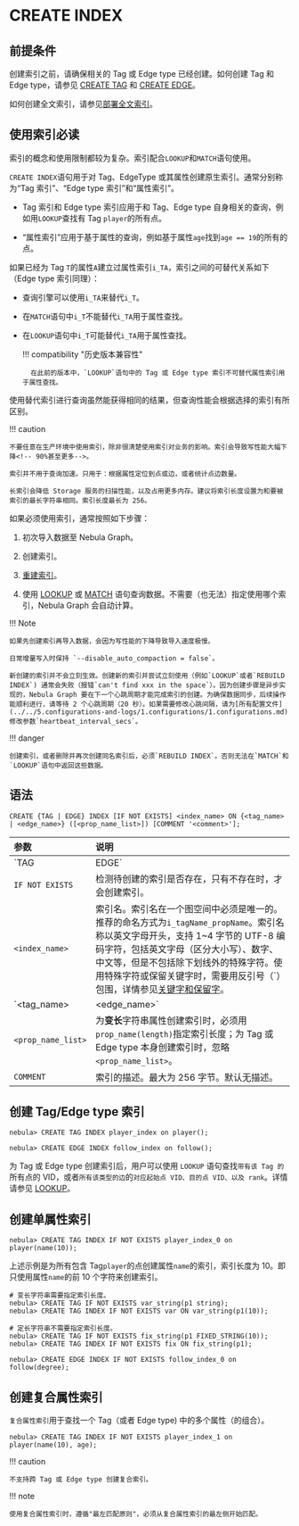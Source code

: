 # CREATE INDEX

## 前提条件

创建索引之前，请确保相关的 Tag 或 Edge type 已经创建。如何创建 Tag 和 Edge type，请参见 [CREATE TAG](../10.tag-statements/1.create-tag.md) 和 [CREATE EDGE](../11.edge-type-statements/1.create-edge.md)。

如何创建全文索引，请参见[部署全文索引](../../4.deployment-and-installation/6.deploy-text-based-index/2.deploy-es.md)。

## 使用索引必读

索引的概念和使用限制都较为复杂。索引配合`LOOKUP`和`MATCH`语句使用。

`CREATE INDEX`语句用于对 Tag、EdgeType 或其属性创建原生索引。通常分别称为“Tag 索引”、“Edge type 索引”和“属性索引”。

- Tag 索引和 Edge type 索引应用于和 Tag、Edge type 自身相关的查询，例如用`LOOKUP`查找有 Tag `player`的所有点。

- “属性索引”应用于基于属性的查询，例如基于属性`age`找到`age == 19`的所有的点。

如果已经为 Tag `T`的属性`A`建立过属性索引`i_TA`，索引之间的可替代关系如下（Edge type 索引同理）：

- 查询引擎可以使用`i_TA`来替代`i_T`。

- 在`MATCH`语句中`i_T`不能替代`i_TA`用于属性查找。

- 在`LOOKUP`语句中`i_T`可能替代`i_TA`用于属性查找。

  !!! compatibility "历史版本兼容性"

        在此前的版本中，`LOOKUP`语句中的 Tag 或 Edge type 索引不可替代属性索引用于属性查找。

使用替代索引进行查询虽然能获得相同的结果，但查询性能会根据选择的索引有所区别。

!!! caution

    不要任意在生产环境中使用索引，除非很清楚使用索引对业务的影响。索引会导致写性能大幅下降<!-- 90%甚至更多-->。
    
    索引并不用于查询加速。只用于：根据属性定位到点或边，或者统计点边数量。

    长索引会降低 Storage 服务的扫描性能，以及占用更多内存。建议将索引长度设置为和要被索引的最长字符串相同。索引长度最长为 256。

如果必须使用索引，通常按照如下步骤：

1. 初次导入数据至 Nebula Graph。

2. 创建索引。

3. [重建索引](4.rebuild-native-index.md)。

4. 使用 [LOOKUP](../7.general-query-statements/5.lookup.md) 或 [MATCH](../7.general-query-statements/2.match.md) 语句查询数据。不需要（也无法）指定使用哪个索引，Nebula Graph 会自动计算。

!!! Note

    如果先创建索引再导入数据，会因为写性能的下降导致导入速度极慢。

    日常增量写入时保持 `--disable_auto_compaction = false`。

    新创建的索引并不会立刻生效。创建新的索引并尝试立刻使用（例如`LOOKUP`或者`REBUILD INDEX`) 通常会失败（报错`can't find xxx in the space`）。因为创建步骤是异步实现的，Nebula Graph 要在下一个心跳周期才能完成索引的创建。为确保数据同步，后续操作能顺利进行，请等待 2 个心跳周期（20 秒）。如果需要修改心跳间隔，请为[所有配置文件](../../5.configurations-and-logs/1.configurations/1.configurations.md)修改参数`heartbeat_interval_secs`。

!!! danger

    创建索引，或者删除并再次创建同名索引后，必须`REBUILD INDEX`。否则无法在`MATCH`和`LOOKUP`语句中返回这些数据。

## 语法

```ngql
CREATE {TAG | EDGE} INDEX [IF NOT EXISTS] <index_name> ON {<tag_name> | <edge_name>} ([<prop_name_list>]) [COMMENT '<comment>'];
```

|参数|说明|
|:---|:---|
|`TAG | EDGE`| 指定要创建的索引类型。|
|`IF NOT EXISTS`|检测待创建的索引是否存在，只有不存在时，才会创建索引。|
|`<index_name>`|索引名。索引名在一个图空间中必须是唯一的。推荐的命名方式为`i_tagName_propName`。索引名称以英文字母开头，支持 1~4 字节的 UTF-8 编码字符，包括英文字母（区分大小写）、数字、中文等，但是不包括除下划线外的特殊字符。使用特殊字符或保留关键字时，需要用反引号（\`）包围，详情参见[关键字和保留字](../../3.ngql-guide/1.nGQL-overview/keywords-and-reserved-words.md)。|
|`<tag_name> | <edge_name>`|指定索引关联的 Tag 或 Edge 名称。|
|`<prop_name_list>`|为**变长**字符串属性创建索引时，必须用`prop_name(length)`指定索引长度；为 Tag 或 Edge type 本身创建索引时，忽略`<prop_name_list>`。|
|`COMMENT`|索引的描述。最大为 256 字节。默认无描述。|

## 创建 Tag/Edge type 索引

```ngql
nebula> CREATE TAG INDEX player_index on player();
```

```ngql
nebula> CREATE EDGE INDEX follow_index on follow();
```

为 Tag 或 Edge type 创建索引后，用户可以使用 `LOOKUP` 语句查找`带有该 Tag 的`所有点的 VID，或者`所有该类型的边`的`对应起始点 VID、目的点 VID、以及 rank`。详情请参见 [LOOKUP](../7.general-query-statements/5.lookup.md)。

## 创建单属性索引

```ngql
nebula> CREATE TAG INDEX IF NOT EXISTS player_index_0 on player(name(10));
```

上述示例是为所有包含 Tag`player`的点创建属性`name`的索引，索引长度为 10。即只使用属性`name`的前 10 个字符来创建索引。

```ngql
# 变长字符串需要指定索引长度。
nebula> CREATE TAG IF NOT EXISTS var_string(p1 string);
nebula> CREATE TAG INDEX IF NOT EXISTS var ON var_string(p1(10));

# 定长字符串不需要指定索引长度。
nebula> CREATE TAG IF NOT EXISTS fix_string(p1 FIXED_STRING(10));
nebula> CREATE TAG INDEX IF NOT EXISTS fix ON fix_string(p1);
```

```ngql
nebula> CREATE EDGE INDEX IF NOT EXISTS follow_index_0 on follow(degree);
```

## 创建复合属性索引

`复合属性索引`用于查找一个 Tag（或者 Edge type) 中的多个属性（的组合）。

```ngql
nebula> CREATE TAG INDEX IF NOT EXISTS player_index_1 on player(name(10), age);
```

!!! caution
   
    不支持跨 Tag 或 Edge type 创建复合索引。
    
!!! note
   
    使用复合属性索引时，遵循"最左匹配原则"，必须从复合属性索引的最左侧开始匹配。
<!--    
    需要注意的是：
    
    - 如果`LOOKUP`语句没有匹配复合属性索引，会退化为全表扫描。
    
    - 如果`MATCH`语句没有匹配复合属性索引，会返回报错。
    
    请参见下方示例。

    ```ngql
    # 为标签 t 的前三个属性创建复合属性索引。
    nebula> CREATE TAG INDEX example_index ON TAG t(p1, p2, p3);

    # 注意：无法匹配到索引，因为不是从 p1 开始，会返回找不到有效索引的报错。
    nebula> MATCH (v:t) WHERE t.p2 == 2 and t.p3 == 3; 
    
    # 注意：无法匹配到索引，但是退化为全表扫描进行查询。
    nebula> LOOKUP ON t2 where t.p2 == 2;

    # 可以匹配到索引。
    nebula> MATCH (v:t) WHERE t.p1 == 1;  
    # 可以匹配到索引，因为 p1 和 p2 是连续的。
    nebula> MATCH (v:t) WHERE t.p1 == 1 and t.p2 == 2;  
    # 可以匹配到索引，因为 p1、p2、p3 是连续的。
    nebula> MATCH (v:t) WHERE t.p1 == 1 and t.p2 == 2 and t.p3 == 3; 
    ```
-->

